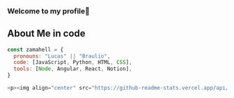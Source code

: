 ### Welcome to my profile👋
##  About Me in code
```js
const zamahell = {
  pronouns: "Lucas" || "Braulio",
  code: [JavaScript, Python, HTML, CSS],
  tools: [Node, Angular, React, Notion],
}

<p><img align="center" src="https://github-readme-stats.vercel.app/api/top-langs?username=Zamahell&show_icons=true&locale=en&layout=compact" /></p>

```
<!--
**Zamahell/Zamahell** is a ✨ _special_ ✨ repository because its `README.md` (this file) appears on your GitHub profile.

Here are some ideas to get you started:

- 🔭 I’m currently working on ...
- 🌱 I’m currently learning ...
- 👯 I’m looking to collaborate on ...
- 🤔 I’m looking for help with ...
- 💬 Ask me about ...
- 📫 How to reach me: ...
- 😄 Pronouns: ...
- ⚡ Fun fact: ...
-->
